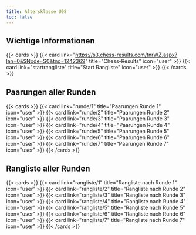 ```yaml
---
title: Altersklasse U08
toc: false
---
```


## Wichtige Informationen

{{< cards >}}
{{< card link="https://s3.chess-results.com/tnrWZ.aspx?lan=0&SNode=S0&tno=1242369" title="Chess-Results" icon="user" >}}
{{< card link="startrangliste" title="Start Rangliste" icon="user" >}}
{{< /cards >}}

## Paarungen aller Runden

{{< cards >}}
{{< card link="runde/1" title="Paarungen Runde 1" icon="user" >}}
{{< card link="runde/2" title="Paarungen Runde 2" icon="user" >}}
{{< card link="runde/3" title="Paarungen Runde 3" icon="user" >}}
{{< card link="runde/4" title="Paarungen Runde 4" icon="user" >}}
{{< card link="runde/5" title="Paarungen Runde 5" icon="user" >}}
{{< card link="runde/6" title="Paarungen Runde 6" icon="user" >}}
{{< card link="runde/7" title="Paarungen Runde 7" icon="user" >}}
{{< /cards >}}

## Rangliste aller Runden

{{< cards >}}
{{< card link="rangliste/1" title="Rangliste nach Runde 1" icon="user" >}}
{{< card link="rangliste/2" title="Rangliste nach Runde 2" icon="user" >}}
{{< card link="rangliste/3" title="Rangliste nach Runde 3" icon="user" >}}
{{< card link="rangliste/4" title="Rangliste nach Runde 4" icon="user" >}}
{{< card link="rangliste/5" title="Rangliste nach Runde 5" icon="user" >}}
{{< card link="rangliste/6" title="Rangliste nach Runde 6" icon="user" >}}
{{< card link="rangliste/7" title="Rangliste nach Runde 7" icon="user" >}}
{{< /cards >}}
